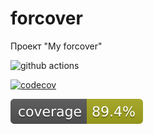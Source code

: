 # forcover 

Проект "My forcover"

![github actions](https://github.com/AlexeyEsipov/forcover/actions/workflows/maven.yml/badge.svg)

[![codecov](https://codecov.io/gh/AlexeyEsipov/forcover/graph/badge.svg?token=EPL5FDJK93)](https://codecov.io/gh/AlexeyEsipov/forcover)

[//]: # (![Coverage]&#40;.github/badges/jacoco.svg&#41;)

[//]: # (![Coverage]&#40;.github/badges/jacoco.svg&#41;)

[![Coverage](.github/badges/jacoco.svg)](https://github.com/AlexeyEsipov/forcover/actions/workflows/build.yml)